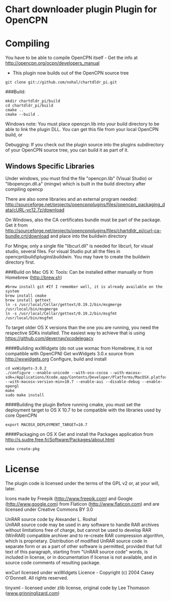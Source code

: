 Chart downloader plugin Plugin for OpenCPN
==========================================

Compiling
=========
You have to be able to compile OpenCPN itself - Get the info at http://opencpn.org/ocpn/developers_manual

* This plugin now builds out of the OpenCPN source tree
```
git clone git://github.com/nohal/chartdldr_pi.git
```

###Build:
```
mkdir chartdldr_pi/build
cd chartdldr_pi/build
cmake ..
cmake --build .
```
Windows note: You must place opencpn.lib into your build directory to be able to link the plugin DLL. You can get this file from your local OpenCPN build, or

Debugging:
If you check out the plugin source into the plugins subdirectory of your OpenCPN source tree, you can build it as part of it.

Windows Specific Libraries
--------------------------

Under windows, you must find the file "opencpn.lib" (Visual Studio) or "libopencpn.dll.a" (mingw) which is built in the build directory after compiling opencp

There are also some libraries and an external program needed:
http://sourceforge.net/projects/opencpnplugins/files/opencpn_packaging_data/cURL-vc12.7z/download

On Windows, also the CA certificates bundle must be part of the package. Get it from http://sourceforge.net/projects/opencpnplugins/files/chartdldr_pi/curl-ca-bundle.crt/download and place into the buildwin directory

For Mingw, only a single file "libcurl.dll" is needed for libcurl, for visual studio, several files. For visual Studio put all the files in opencpn\build\plugins\buildwin. You may have to create the buildwin directory first.

###Build on Mac OS X:
Tools: Can be installed either manually or from Homebrew (http://brew.sh)
```
#brew install git #If I remember well, it is already available on the system
brew install cmake
brew install gettext
ln -s /usr/local/Cellar/gettext/0.19.2/bin/msgmerge /usr/local/bin/msgmerge
ln -s /usr/local/Cellar/gettext/0.19.2/bin/msgfmt /usr/local/bin/msgfmt
```

To target older OS X versions than the one you are running, you need the respective SDKs installed. The easiest way to achieve that is using https://github.com/devernay/xcodelegacy

####Building wxWidgets
(do not use wxmac from Homebrew, it is not compatible with OpenCPN)
Get wxWidgets 3.0.x source from http://wxwidgets.org
Configure, build and install
```
cd wxWidgets-3.0.2
./configure --enable-unicode --with-osx-cocoa --with-macosx-sdk=/Applications/Xcode.app/Contents/Developer/Platforms/MacOSX.platform/Developer/SDKs/MacOSX10.7.sdk/ --with-macosx-version-min=10.7 --enable-aui --disable-debug --enable-opengl
make
sudo make install
```

####Building the plugin
Before running cmake, you must set the deployment target to OS X 10.7 to be compatible with the libraries used by core OpenCPN
```
export MACOSX_DEPLOYMENT_TARGET=10.7
```

####Packaging on OS X
Get and install the Packages application from http://s.sudre.free.fr/Software/Packages/about.html
```
make create-pkg
```

License
=======
The plugin code is licensed under the terms of the GPL v2 or, at your will, later.

Icons made by Freepik (http://www.freepik.com) and Google (http://www.google.com) from Flaticon (http://www.flaticon.com) and are licensed under Creative Commons BY 3.0

UnRAR source code by Alexander L. Roshal      
      UnRAR source code may be used in any software to handle
      RAR archives without limitations free of charge, but cannot be
      used to develop RAR (WinRAR) compatible archiver and to
      re-create RAR compression algorithm, which is proprietary.
      Distribution of modified UnRAR source code in separate form
      or as a part of other software is permitted, provided that
      full text of this paragraph, starting from "UnRAR source code"
      words, is included in license, or in documentation if license
      is not available, and in source code comments of resulting package.

wxCurl licensed under wxWidgets Licence - Copyright (c) 2004 Casey O'Donnell. All rights reserved.

tinyxml - licensed under zlib license, original code by Lee Thomason (www.grinninglizard.com)
